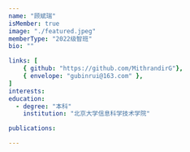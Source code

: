 ```yaml
---
name: "顾斌瑞"
isMember: true
image: "./featured.jpeg"
memberType: "2022级智班"
bio: ""

links: [
    { github: "https://github.com/MithrandirG"},
    { envelope: "gubinrui@163.com" },
]
interests:
education:
  - degree: "本科"
    institution: "北京大学信息科学技术学院"

publications:

---
```


